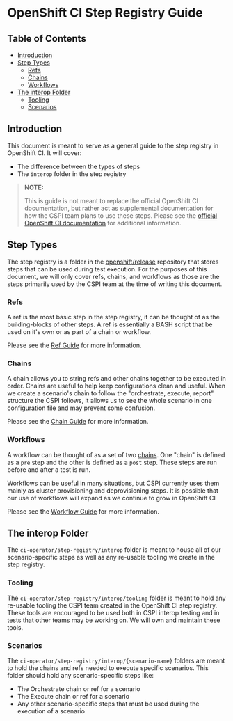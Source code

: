 # OpenShift CI Step Registry Guide<!-- omit from toc -->

## Table of Contents<!-- omit from toc -->
- [Introduction](#introduction)
- [Step Types](#step-types)
  - [Refs](#refs)
  - [Chains](#chains)
  - [Workflows](#workflows)
- [The interop Folder](#the-interop-folder)
  - [Tooling](#tooling)
  - [Scenarios](#scenarios)

## Introduction
This document is meant to serve as a general guide to the step registry in OpenShift CI. It will cover:
- The difference between the types of steps
- The `interop` folder in the step registry

> **NOTE:**
> 
> This is guide is not meant to replace the official OpenShift CI documentation, but rather act as supplemental documentation for how the CSPI team plans to use these steps. Please see the [official OpenShift CI documentation](https://docs.ci.openshift.org/docs/architecture/ci-operator-internals/steps/) for additional information.

## Step Types
The step registry is a folder in the [openshift/release](https://github.com/openshift/release) repository that stores steps that can be used during test execution. For the purposes of this document, we will only cover refs, chains, and workflows as those are the steps primarily used by the CSPI team at the time of writing this document.

### Refs
A ref is the most basic step in the step registry, it can be thought of as the building-blocks of other steps. A ref is essentially a BASH script that be used on it's own or as part of a chain or workflow. 

Please see the [Ref Guide](Step_Registry_Ref_Guide.md) for more information.

### Chains
A chain allows you to string refs and other chains together to be executed in order. Chains are useful to help keep configurations clean and useful. When we create a scenario's chain to follow the "orchestrate, execute, report" structure the CSPI follows, it allows us to see the whole scenario in one configuration file and may prevent some confusion. 

Please see the [Chain Guide](Step_Registry_Chain_Guide.md) for more information.

### Workflows
A workflow can be thought of as a set of two [chains](Step_Registry_Chain_Guide.md). One "chain" is defined as a `pre` step and the other is defined as a `post` step. These steps are run before and after a test is run.

Workflows can be useful in many situations, but CSPI currently uses them mainly as cluster provisioning and deprovisioning steps. It is possible that our use of workflows will expand as we continue to grow in OpenShift CI

Please see the [Workflow Guide](Step_Registry_Workflow_Guide.md) for more information.

## The interop Folder
The `ci-operator/step-registry/interop` folder is meant to house all of our scenario-specific steps as well as any re-usable tooling we create in the step registry.

### Tooling
The `ci-operator/step-registry/interop/tooling` folder is meant to hold any re-usable tooling the CSPI team created in the OpenShift CI step registry. These tools are encouraged to be used both in CSPI interop testing and in tests that other teams may be working on. We will own and maintain these tools.

### Scenarios
The `ci-operator/step-registry/interop/{scenario-name}` folders are meant to hold the chains and refs needed to execute specific scenarios. This folder should hold any scenario-specific steps like:

- The Orchestrate chain or ref for a scenario
- The Execute chain or ref for a scenario
- Any other scenario-specific steps that must be used during the execution of a scenario